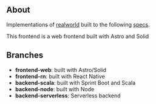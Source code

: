 ## About

Implementations of [realworld](https://github.com/gothinkster/realworld) built to the following [specs](https://github.com/gothinkster/realworld-api-action/blob/main/postman-collection.json).

This frontend is a web frontend built with Astro and Solid

## Branches

- **frontend-web**: built with Astro/Solid
- **frontend-rn**: built with React Native
- **backend-scala**: built with Sprint Boot and Scala
- **backend-node**: built with Node
- **backend-serverless**: Serverless backend
